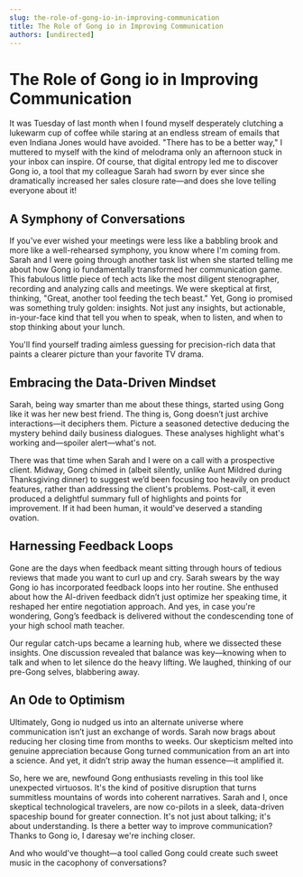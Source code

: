 ```yaml
---
slug: the-role-of-gong-io-in-improving-communication
title: The Role of Gong io in Improving Communication
authors: [undirected]
---
```


# The Role of Gong io in Improving Communication

It was Tuesday of last month when I found myself desperately clutching a lukewarm cup of coffee while staring at an endless stream of emails that even Indiana Jones would have avoided. "There has to be a better way," I muttered to myself with the kind of melodrama only an afternoon stuck in your inbox can inspire. Of course, that digital entropy led me to discover Gong io, a tool that my colleague Sarah had sworn by ever since she dramatically increased her sales closure rate—and does she love telling everyone about it!

## A Symphony of Conversations

If you've ever wished your meetings were less like a babbling brook and more like a well-rehearsed symphony, you know where I'm coming from. Sarah and I were going through another task list when she started telling me about how Gong io fundamentally transformed her communication game. This fabulous little piece of tech acts like the most diligent stenographer, recording and analyzing calls and meetings. We were skeptical at first, thinking, "Great, another tool feeding the tech beast." Yet, Gong io promised was something truly golden: insights. Not just any insights, but actionable, in-your-face kind that tell you when to speak, when to listen, and when to stop thinking about your lunch.

You'll find yourself trading aimless guessing for precision-rich data that paints a clearer picture than your favorite TV drama.

## Embracing the Data-Driven Mindset

Sarah, being way smarter than me about these things, started using Gong like it was her new best friend. The thing is, Gong doesn’t just archive interactions—it deciphers them. Picture a seasoned detective deducing the mystery behind daily business dialogues. These analyses highlight what's working and—spoiler alert—what's not. 

There was that time when Sarah and I were on a call with a prospective client. Midway, Gong chimed in (albeit silently, unlike Aunt Mildred during Thanksgiving dinner) to suggest we’d been focusing too heavily on product features, rather than addressing the client's problems. Post-call, it even produced a delightful summary full of highlights and points for improvement. If it had been human, it would've deserved a standing ovation.

## Harnessing Feedback Loops

Gone are the days when feedback meant sitting through hours of tedious reviews that made you want to curl up and cry. Sarah swears by the way Gong io has incorporated feedback loops into her routine. She enthused about how the AI-driven feedback didn’t just optimize her speaking time, it reshaped her entire negotiation approach. And yes, in case you're wondering, Gong’s feedback is delivered without the condescending tone of your high school math teacher.

Our regular catch-ups became a learning hub, where we dissected these insights. One discussion revealed that balance was key—knowing when to talk and when to let silence do the heavy lifting. We laughed, thinking of our pre-Gong selves, blabbering away.

## An Ode to Optimism

Ultimately, Gong io nudged us into an alternate universe where communication isn’t just an exchange of words. Sarah now brags about reducing her closing time from months to weeks. Our skepticism melted into genuine appreciation because Gong turned communication from an art into a science. And yet, it didn’t strip away the human essence—it amplified it.

So, here we are, newfound Gong enthusiasts reveling in this tool like unexpected virtuosos. It's the kind of positive disruption that turns summitless mountains of words into coherent narratives. Sarah and I, once skeptical technological travelers, are now co-pilots in a sleek, data-driven spaceship bound for greater connection. It's not just about talking; it's about understanding. Is there a better way to improve communication? Thanks to Gong io, I daresay we're inching closer.

And who would've thought—a tool called Gong could create such sweet music in the cacophony of conversations?